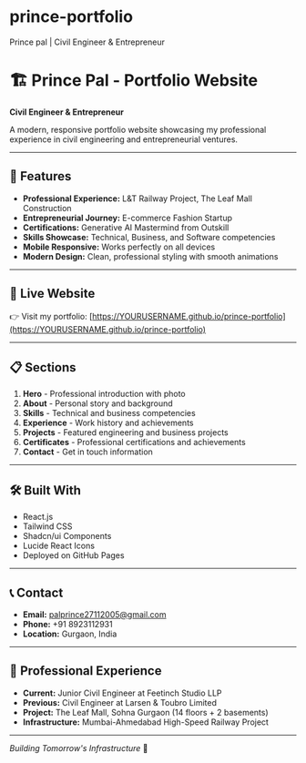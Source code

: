 # prince-portfolio
Prince pal | Civil Engineer &amp; Entrepreneur 
# 🏗️ Prince Pal - Portfolio Website

**Civil Engineer & Entrepreneur**

A modern, responsive portfolio website showcasing my professional experience in civil engineering and entrepreneurial ventures.

---

## 🌟 Features

- **Professional Experience:** L&T Railway Project, The Leaf Mall Construction  
- **Entrepreneurial Journey:** E-commerce Fashion Startup  
- **Certifications:** Generative AI Mastermind from Outskill  
- **Skills Showcase:** Technical, Business, and Software competencies  
- **Mobile Responsive:** Works perfectly on all devices  
- **Modern Design:** Clean, professional styling with smooth animations  

---

## 🚀 Live Website

👉 Visit my portfolio: [https://YOURUSERNAME.github.io/prince-portfolio](https://YOURUSERNAME.github.io/prince-portfolio)

---

## 📋 Sections

1. **Hero** - Professional introduction with photo  
2. **About** - Personal story and background  
3. **Skills** - Technical and business competencies  
4. **Experience** - Work history and achievements  
5. **Projects** - Featured engineering and business projects  
6. **Certificates** - Professional certifications and achievements  
7. **Contact** - Get in touch information  

---

## 🛠️ Built With

- React.js  
- Tailwind CSS  
- Shadcn/ui Components  
- Lucide React Icons  
- Deployed on GitHub Pages  

---

## 📞 Contact

- **Email:** palprince27112005@gmail.com  
- **Phone:** +91 8923112931  
- **Location:** Gurgaon, India  

---

## 🏢 Professional Experience

- **Current:** Junior Civil Engineer at Feetinch Studio LLP  
- **Previous:** Civil Engineer at Larsen & Toubro Limited  
- **Project:** The Leaf Mall, Sohna Gurgaon (14 floors + 2 basements)  
- **Infrastructure:** Mumbai-Ahmedabad High-Speed Railway Project  

---

*Building Tomorrow's Infrastructure* 🌟
